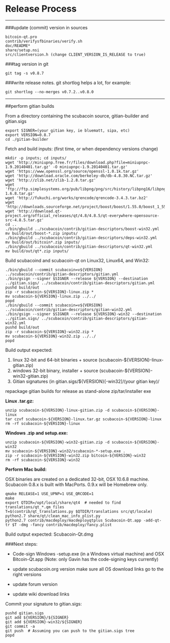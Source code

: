 Release Process
====================

* * *

###update (commit) version in sources


	bitcoin-qt.pro
	contrib/verifysfbinaries/verify.sh
	doc/README*
	share/setup.nsi
	src/clientversion.h (change CLIENT_VERSION_IS_RELEASE to true)

###tag version in git

	git tag -s v0.8.7

###write release notes. git shortlog helps a lot, for example:

	git shortlog --no-merges v0.7.2..v0.8.0

* * *

##perform gitian builds

 From a directory containing the scubacoin source, gitian-builder and gitian.sigs
  
	export SIGNER=(your gitian key, ie bluematt, sipa, etc)
	export VERSION=0.8.7
	cd ./gitian-builder

 Fetch and build inputs: (first time, or when dependency versions change)

	mkdir -p inputs; cd inputs/
	wget 'http://miniupnp.free.fr/files/download.php?file=miniupnpc-1.9.20140401.tar.gz' -O miniupnpc-1.9.20140401.tar.gz'
	wget 'https://www.openssl.org/source/openssl-1.0.1k.tar.gz'
	wget 'http://download.oracle.com/berkeley-db/db-4.8.30.NC.tar.gz'
	wget 'http://zlib.net/zlib-1.2.8.tar.gz'
	wget 'ftp://ftp.simplesystems.org/pub/libpng/png/src/history/libpng16/libpng-1.6.8.tar.gz'
	wget 'http://fukuchi.org/works/qrencode/qrencode-3.4.3.tar.bz2'
	wget 'http://downloads.sourceforge.net/project/boost/boost/1.55.0/boost_1_55_0.tar.bz2'
	wget 'http://download.qt-project.org/official_releases/qt/4.8/4.8.5/qt-everywhere-opensource-src-4.8.5.tar.gz'
	cd ..
	./bin/gbuild ../scubacoin/contrib/gitian-descriptors/boost-win32.yml
	mv build/out/boost-*.zip inputs/
	./bin/gbuild ../scubacoin/contrib/gitian-descriptors/deps-win32.yml
	mv build/out/bitcoin*.zip inputs/
	./bin/gbuild ../scubacoin/contrib/gitian-descriptors/qt-win32.yml
	mv build/out/qt*.zip inputs/

 Build scubacoind and scubacoin-qt on Linux32, Linux64, and Win32:
  
	./bin/gbuild --commit scubacoin=v${VERSION} ../scubacoin/contrib/gitian-descriptors/gitian.yml
	./bin/gsign --signer $SIGNER --release ${VERSION} --destination ../gitian.sigs/ ../scubacoin/contrib/gitian-descriptors/gitian.yml
	pushd build/out
	zip -r scubacoin-${VERSION}-linux.zip *
	mv scubacoin-${VERSION}-linux.zip ../../
	popd
	./bin/gbuild --commit scubacoin=v${VERSION} ../scubacoin/contrib/gitian-descriptors/gitian-win32.yml
	./bin/gsign --signer $SIGNER --release ${VERSION}-win32 --destination ../gitian.sigs/ ../scubacoin/contrib/gitian-descriptors/gitian-win32.yml
	pushd build/out
	zip -r scubacoin-${VERSION}-win32.zip *
	mv scubacoin-${VERSION}-win32.zip ../../
	popd

  Build output expected:

  1. linux 32-bit and 64-bit binaries + source (scubacoin-${VERSION}-linux-gitian.zip)
  2. windows 32-bit binary, installer + source (scubacoin-${VERSION}-win32-gitian.zip)
  3. Gitian signatures (in gitian.sigs/${VERSION}[-win32]/(your gitian key)/

repackage gitian builds for release as stand-alone zip/tar/installer exe

**Linux .tar.gz:**

	unzip scubacoin-${VERSION}-linux-gitian.zip -d scubacoin-${VERSION}-linux
	tar czvf scubacoin-${VERSION}-linux.tar.gz scubacoin-${VERSION}-linux
	rm -rf scubacoin-${VERSION}-linux

**Windows .zip and setup.exe:**

	unzip scubacoin-${VERSION}-win32-gitian.zip -d scubacoin-${VERSION}-win32
	mv scubacoin-${VERSION}-win32/scubacoin-*-setup.exe .
	zip -r scubacoin-${VERSION}-win32.zip bitcoin-${VERSION}-win32
	rm -rf scubacoin-${VERSION}-win32

**Perform Mac build:**

  OSX binaries are created on a dedicated 32-bit, OSX 10.6.8 machine.
  Scubacoin 0.8.x is built with MacPorts.  0.9.x will be Homebrew only.

	qmake RELEASE=1 USE_UPNP=1 USE_QRCODE=1
	make
	export QTDIR=/opt/local/share/qt4  # needed to find translations/qt_*.qm files
	T=$(contrib/qt_translations.py $QTDIR/translations src/qt/locale)
	python2.7 share/qt/clean_mac_info_plist.py
	python2.7 contrib/macdeploy/macdeployqtplus Scubacoin-Qt.app -add-qt-tr $T -dmg -fancy contrib/macdeploy/fancy.plist

 Build output expected: Scubacoin-Qt.dmg

###Next steps:

* Code-sign Windows -setup.exe (in a Windows virtual machine) and
  OSX Bitcoin-Qt.app (Note: only Gavin has the code-signing keys currently)

* update scubacoin.org version
  make sure all OS download links go to the right versions

* update forum version

* update wiki download links

Commit your signature to gitian.sigs:

	pushd gitian.sigs
	git add ${VERSION}/${SIGNER}
	git add ${VERSION}-win32/${SIGNER}
	git commit -a
	git push  # Assuming you can push to the gitian.sigs tree
	popd

